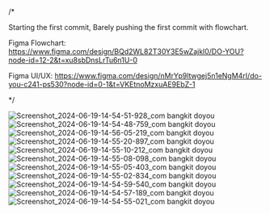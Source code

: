 /*

Starting the first commit, Barely pushing the first commit with flowchart.

Figma Flowchart: https://www.figma.com/design/BQd2WL82T30Y3E5wZajkl0/DO-YOU?node-id=12-2&t=xu8sbDnsLrTu6n1U-0

Figma UI/UX: https://www.figma.com/design/nMrYp9ltwgej5n1eNgM4rI/do-you-c241-ps530?node-id=0-1&t=VKEtnoMzxuAE9EbZ-1

*/

![Screenshot_2024-06-19-14-54-51-928_com bangkit doyou](https://github.com/Rizautomo/Do-You/assets/78152595/1755cbc0-b5df-4cb2-92ec-66dd59652523)
![Screenshot_2024-06-19-14-54-48-759_com bangkit doyou](https://github.com/Rizautomo/Do-You/assets/78152595/a38562a4-f1b3-49d5-9f96-e08d6861bd8d)
![Screenshot_2024-06-19-14-56-05-219_com bangkit doyou](https://github.com/Rizautomo/Do-You/assets/78152595/5ca63e2c-2df3-45a1-9752-30771af70725)
![Screenshot_2024-06-19-14-55-20-897_com bangkit doyou](https://github.com/Rizautomo/Do-You/assets/78152595/2af46ac6-cf87-4c80-af7e-a57d26f8665f)
![Screenshot_2024-06-19-14-55-10-212_com bangkit doyou](https://github.com/Rizautomo/Do-You/assets/78152595/22722317-4dcf-4d40-a2f3-5043938ad4e0)
![Screenshot_2024-06-19-14-55-08-098_com bangkit doyou](https://github.com/Rizautomo/Do-You/assets/78152595/8f311dac-9220-4e4c-8c4c-09d43e671ae1)
![Screenshot_2024-06-19-14-55-05-403_com bangkit doyou](https://github.com/Rizautomo/Do-You/assets/78152595/21775526-46c8-45d2-93dd-f3f8a607c80e)
![Screenshot_2024-06-19-14-55-02-834_com bangkit doyou](https://github.com/Rizautomo/Do-You/assets/78152595/d9ce2a57-466d-4ae7-918f-8a2a97b90300)
![Screenshot_2024-06-19-14-54-59-540_com bangkit doyou](https://github.com/Rizautomo/Do-You/assets/78152595/f4f06652-7601-4961-bd88-cdd00ca0b0f9)
![Screenshot_2024-06-19-14-54-57-189_com bangkit doyou](https://github.com/Rizautomo/Do-You/assets/78152595/52c828ae-6084-4512-8a3b-a49b8c2e9ffb)
![Screenshot_2024-06-19-14-54-55-021_com bangkit doyou](https://github.com/Rizautomo/Do-You/assets/78152595/1164b071-2aa7-456d-a806-64ee7298ce1c)
